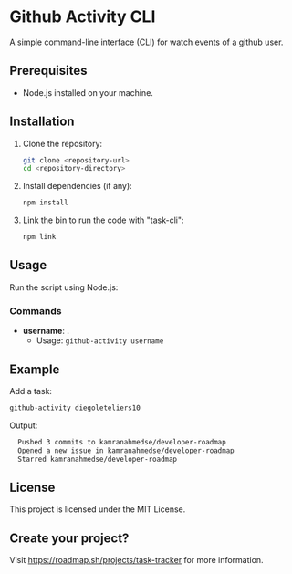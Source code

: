 # Github Activity CLI

A simple command-line interface (CLI) for watch events of a github user.

## Prerequisites

- Node.js installed on your machine.

## Installation

1. Clone the repository:

   ```bash
   git clone <repository-url>
   cd <repository-directory>
   ```

2. Install dependencies (if any):

   ```bash
   npm install
   ```

3. Link the bin to run the code with "task-cli":

   ```bash
   npm link
   ```

## Usage

Run the script using Node.js:

### Commands

- **username**: .
  - Usage: `github-activity username`
  
## Example

 Add a task:

   ```bash
   github-activity diegoleteliers10
   ```

  Output:

  ```bash
    Pushed 3 commits to kamranahmedse/developer-roadmap
    Opened a new issue in kamranahmedse/developer-roadmap
    Starred kamranahmedse/developer-roadmap
  ```

## License

This project is licensed under the MIT License.

## Create your project?

Visit <https://roadmap.sh/projects/task-tracker> for more information.
